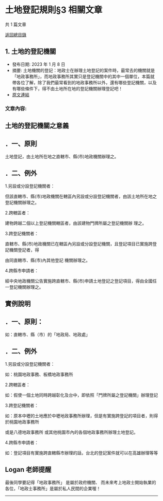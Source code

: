 # 土地登記規則§3 相關文章

共 1 篇文章

[返回總目錄](00_總目錄.md)

## 1. 土地的登記機關

- 發布日期: 2023 年 1 月 8 日
- 摘要: 土地機關的登記：地政士在辦理土地登記的案件時，最常去的機關就是「地政事務所」，而地政事務所其實只是登記機關中的其中一個單位，本篇就帶各位了解，除了我們最常看到的地政事務所以外，還有哪些登記機關，以及有哪些條件下，得不由土地所在地的登記機關辦理登記吧！
- [原文連結](https://www.jasper-realestate.com/%e5%9c%9f%e5%9c%b0%e7%9a%84%e7%99%bb%e8%a8%98%e6%a9%9f%e9%97%9c/)

### 文章內容:

## 土地的登記機關之意義

## ．一、原則

土地登記，由土地所在地之直轄市、縣(市)地政機關辦理之。

## ．二、例外

1.另設或分設登記機關者：

但該直轄市、縣(市)地政機關在轄區內另設或分設登記機關者，由該土地所在地之登記機關辦理之。

2.跨轄區者：

建物跨越二個以上登記機關轄區者，由該建物門牌所屬之登記機關辦 理之。

3.跨登記機關者：

直轄市、縣(市)地政機關已在轄區內另設或分設登記機關，且登記項目已實施跨登記機關登記者，得

由同直轄市、縣(市)內其他登記 機關辦理之。

4.跨縣市申請者：

經中央地政機關公告實施跨直轄市、縣(市)申請土地登記之登記項目，得由全國任一登記機關辦理之。

## 實例說明

## ．一、原則：

如：直轄市、縣（市）的「地政局、地政處」

## ．二、例外

1.另設或分設登記機關者：

如：桃園地政事務、板橋地政事務所

2.跨轄區者：

如：假使一個土地同時跨越彰化及台中，即依照「門牌所屬之登記機關」辦理登記

3.跨登記機關者：

如：原本中壢的土地應於中壢地政事務所辦理，但是有實施跨登記的項目者，則得於桃園地政事務所

或是八德地政事務所 或其他桃園市內的各個地政事務所辦理土地登記。

4.跨縣市申請者：

如：登記項目有實施跨直轄縣市辦理的話，台北的登記案件就可以在高雄辦理等等

## Logan 老師提醒

最後同學要記得「地政事務所」 是屬於政府機關、 而未來考上地政士開始執業的各位，「地政士事務所」是屬於私人民間的企業喔！

---

